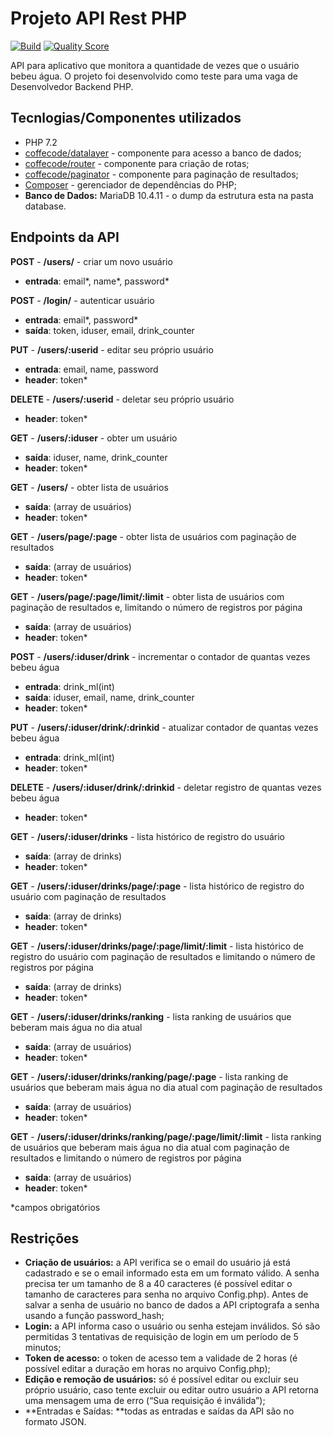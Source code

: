 # Projeto API Rest PHP

[![Build](https://img.shields.io/scrutinizer/build/g/andredebrito/php-rest-api.svg?style=flat-square)](https://scrutinizer-ci.com/g/andredebrito/php-rest-api)
[![Quality Score](https://img.shields.io/scrutinizer/quality/g/andredebrito/php-rest-api.svg?style=flat-square)](https://scrutinizer-ci.com/g/andredebrito/php-rest-api)

API para aplicativo que monitora a quantidade de vezes que o usuário bebeu água. O projeto foi desenvolvido como teste para uma vaga de Desenvolvedor Backend PHP.

## Tecnlogias/Componentes utilizados
- PHP 7.2
- [coffecode/datalayer](https://github.com/robsonvleite/datalayer "coffecode/datalayer") - componente para acesso a banco de dados;
- [coffecode/router](https://github.com/robsonvleite/router "coffecode/router") - componente para criação de rotas;
- [coffecode/paginator](https://github.com/robsonvleite/paginator "coffecode/paginator") - componente para paginação de resultados;
- [Composer](https://getcomposer.org/ "Composer") - gerenciador de dependências do PHP;
- **Banco de Dados:** MariaDB 10.4.11 - o dump da estrutura esta na pasta database.

## Endpoints da API
**POST** - **/users/** - criar um novo usuário
- **entrada**: email*, name*, password*

**POST** - **/login/** - autenticar usuário
- **entrada**: email*, password*
- **saída**: token, iduser, email, drink_counter

**PUT** - **/users/:userid** - editar seu próprio usuário
- **entrada**: email, name, password
- **header**: token*

**DELETE** - **/users/:userid** - deletar seu próprio usuário
- **header**: token*

**GET** - **/users/:iduser** - obter um usuário
- **saída**: iduser, name, drink_counter
- **header**: token*

**GET** - **/users/** - obter lista de usuários
- **saída**: (array de usuários)
- **header**: token*

**GET** - **/users/page/:page** - obter lista de usuários com paginação de resultados
- **saída**: (array de usuários)
- **header**: token*

**GET** - **/users/page/:page/limit/:limit** - obter lista de usuários com paginação de resultados e, limitando o número de registros por página
- **saída**: (array de usuários)
- **header**: token*

**POST** - **/users/:iduser/drink** - incrementar o contador de quantas vezes bebeu água
- **entrada**: drink_ml(int)
- **saída**: iduser, email, name, drink_counter
- **header**: token*

**PUT** - **/users/:iduser/drink/:drinkid** - atualizar contador de quantas vezes bebeu água
- **entrada**: drink_ml(int)
- **header**: token*

**DELETE** - **/users/:iduser/drink/:drinkid** - deletar registro de quantas vezes bebeu água
- **header**: token*

**GET** - **/users/:iduser/drinks** - lista histórico de registro do usuário
- **saída**: (array de drinks)
- **header**: token*

**GET** - **/users/:iduser/drinks/page/:page** - lista histórico de registro do usuário com paginação de resultados
- **saída**: (array de drinks)
- **header**: token*

**GET** - **/users/:iduser/drinks/page/:page/limit/:limit** - lista histórico de registro do usuário com paginação de resultados e limitando o número de registros por página
- **saída**: (array de drinks)
- **header**: token*

**GET** - **/users/:iduser/drinks/ranking** - lista ranking de usuários que beberam mais água no dia atual
- **saída**: (array de usuários)
- **header**: token*

**GET** - **/users/:iduser/drinks/ranking/page/:page** - lista ranking de usuários que beberam mais água no dia atual com paginação de resultados
- **saída**: (array de usuários)
- **header**: token*

**GET** - **/users/:iduser/drinks/ranking/page/:page/limit/:limit** - lista ranking de usuários que beberam mais água no dia atual com paginação de resultados e limitando o número de registros por página
- **saída**: (array de usuários)
- **header**: token*

*campos obrigatórios

## Restrições
- **Criação de usuários:** a API verifica se o email do usuário já está cadastrado e se o email informado esta em um formato válido. A senha precisa ter um tamanho de 8 a 40 caracteres (é possível editar o tamanho de caracteres para senha no arquivo Config.php). Antes de salvar a senha de usuário no banco de dados a API criptografa a senha usando a função password_hash;
- **Login:** a API informa caso o usuário ou senha estejam inválidos. Só são permitidas 3 tentativas de requisição de login em um período de 5 minutos;
- **Token de acesso:** o token de acesso tem a validade de 2 horas (é possível editar a duração em horas no arquivo Config.php);
- **Edição e remoção de usuários:** só é possível editar ou excluir seu próprio usuário, caso tente excluir ou editar outro usuário a API retorna uma mensagem uma de erro (“Sua requisição é inválida”);
- **Entradas e Saídas: **todas as entradas e saídas da API são no formato JSON.